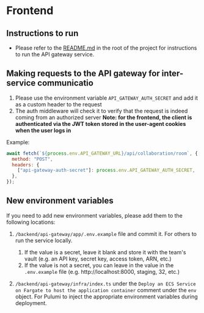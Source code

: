 # Frontend

## Instructions to run

- Please refer to the [README.md](../README.md) in the root of the project for instructions to run the API gateway service.

## Making requests to the API gateway for inter-service communicatio

1. Please use the environment variable `API_GATEWAY_AUTH_SECRET` and add it as a custom header to the request
2. The auth middleware will check it to verify that the request is indeed coming from an authorized server
   **Note: for the frontend, the client is authenticated via the JWT token stored in the user-agent cookies when the user logs in**

Example:

```javascript
await fetch(`${process.env.API_GATEWAY_URL}/api/collaboration/room`, {
  method: "POST",
  headers: {
    ["api-gateway-auth-secret"]: process.env.API_GATEWAY_AUTH_SECRET,
  },
});
```

## New environment variables

If you need to add new environment variables, please add them to the following locations:

1. `/backend/api-gateway/app/.env.example` file and commit it. For others to run the service locally.

   1. If the value is a secret, leave it blank and store it with the team's vault (e.g. an API key, secret key, access token, ARN, etc.)
   2. If the value is not a secret, you can leave in the value in the `.env.example` file (e.g. http://localhost:8000, staging, 32, etc.)

2. `/backend/api-gateway/infra/index.ts` under the `Deploy an ECS Service on Fargate to host the application container` comment under the `env` object. For Pulumi to inject the appropriate environment variables during deployment.
